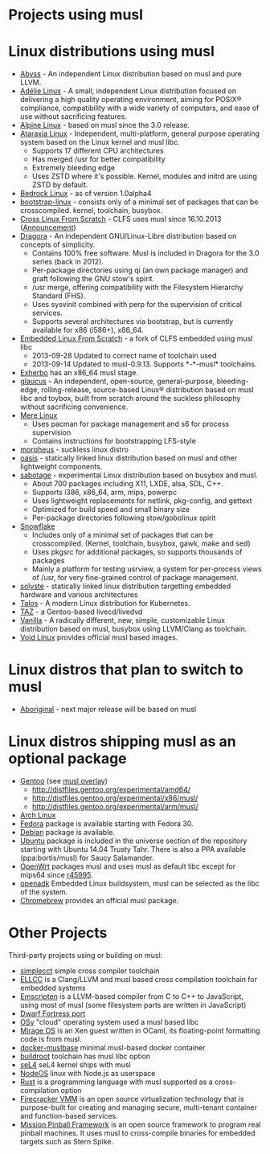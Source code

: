 # Projects using musl

# Linux distributions using musl

- [Abyss] - An independent Linux distribution based on musl and pure LLVM.
- [Adélie Linux] - A small, independent Linux distribution focused on delivering a high quality operating environment, aiming for POSIX® compliance, compatibility with a wide variety of computers, and ease of use without sacrificing features.
- [Alpine Linux] - based on musl since the 3.0 release.
- [Ataraxia Linux] - Independent, multi-platform, general purpose operating system based on the Linux kernel and musl libc.
    - Supports 17 different CPU architectures
    - Has merged /usr for better compatibility
    - Extremely bleeding edge
    - Uses ZSTD where it's possible. Kernel, modules and initrd are using ZSTD by default.
- [Bedrock Linux] - as of version 1.0alpha4
- [bootstrap-linux] - consists only of a minimal set of packages that can be
  crosscompiled. kernel, toolchain, busybox.
- [Cross Linux From Scratch] - CLFS uses musl since 16.10.2013
  ([Announcement][CLFS-announcement])
- [Dragora] - An independent GNU/Linux-Libre distribution based on concepts of simplicity.
    - Contains 100% free software.  Musl is included in Dragora for the 3.0 series (back in 2012).
    - Per-package directories using qi (an own package manager) and graft following the GNU stow's spirit.
    - /usr merge, offering compatibility with the Filesystem Hierarchy Standard (FHS).
    - Uses sysvinit combined with perp for the supervision of critical services.
    - Supports several architectures via bootstrap, but is currently available for x86 (i586+), x86_64.
- [Embedded Linux From Scratch] - a fork of CLFS embedded using musl libc
    - 2013-09-28 Updated to correct name of toolchain used
    - 2013-09-14 Updated to musl-0.9.13. Supports \*-\*-musl\* toolchains.
- [Exherbo] has an x86_64 musl stage.
- [glaucus] - An independent, open-source, general-purpose, bleeding-edge, rolling-release, source-based Linux® distribution based on musl libc and toybox, built from scratch around the suckless philosophy without sacrificing convenience.
- [Mere Linux]
    - Uses pacman for package management and s6 for process supervision
    - Contains instructions for bootstrapping LFS-style
- [morpheus] - suckless linux distro
- [oasis] - statically linked linux distribution based on musl and other
  lightweight components.
- [sabotage] - experimental Linux distribution based on busybox and musl.
    - About 700 packages including X11, LXDE, alsa, SDL, C++.
    - Supports i386, x86_64, arm, mips, powerpc
    - Uses lightweight replacements for netlink, pkg-config, and gettext
    - Optimized for build speed and small binary size
    - Per-package directories following stow/gobolinux spirit
- [Snowflake]
    - Includes only of a minimal set of packages that can be crosscompiled.
      (Kernel, toolchain, busybox, gawk, make and sed)
    - Uses pkgsrc for additional packages, so supports thousands of packages
    - Mainly a platform for testing usrview, a system for per-process views of
      /usr, for very fine-grained control of package management.
- [solyste] - statically linked linux distribution targetting embedded hardware
and various architectures
- [Talos] - A modern Linux distribution for Kubernetes.
- [TAZ] - a Gentoo-based livecd/livedvd
- [Vanilla] - A radically different, new, simple, customizable Linux
  distribution based on musl, busybox using LLVM/Clang as toolchain.
- [Void Linux] provides official musl based images.

[Adélie Linux]: https://www.adelielinux.org/
[sabotage]: http://sabo.xyz/
[bootstrap-linux]: https://github.com/pikhq/bootstrap-linux
[Mere Linux]: https://merelinux.org
[Snowflake]: https://github.com/GregorR/snowflake
[TAZ]: https://github.com/Sharrisii/TAZ
[Embedded Linux From Scratch]: http://kanj.github.io/elfs/book/
[Cross Linux From Scratch]: http://cross-lfs.org/view/clfs-embedded/
[morpheus]: http://git.2f30.org/morpheus/
[Bedrock Linux]: http://bedrocklinux.org/introduction.html
[Alpine Linux]: http://alpinelinux.org/
[Void Linux]: https://voidlinux.org/
[Exherbo]: http://www.exherbo.org/
[CLFS-announcement]: http://openwall.com/lists/musl/2013/10/16/1
[oasis]: https://github.com/michaelforney/oasis
[Ataraxia Linux]: https://ataraxialinux.github.io/
[Talos]: https://github.com/talos-systems/talos
[Vanilla]: http://projects.malikania.fr/vanilla
[Dragora]: https://dragora.org
[Abyss]: https://abyss.run
[solyste]: https://framagit.org/Ypnose/solyste
[glaucus]: https://www.glaucuslinux.org/

# Linux distros that plan to switch to musl

- [Aboriginal] - next major release will be based on musl

[Aboriginal]: http://landley.net/aboriginal/

# Linux distros shipping musl as an optional package

- [Gentoo] (see [musl overlay])
    - <http://distfiles.gentoo.org/experimental/amd64/>
    - <http://distfiles.gentoo.org/experimental/x86/musl/>
    - <http://distfiles.gentoo.org/experimental/arm/musl/>
- [Arch Linux]
- [Fedora] package is available starting with Fedora 30.
- [Debian] package is available.
- [Ubuntu] package is included in the universe section of the repository
  starting with Ubuntu 14.04 Trusty Tahr. There is also a PPA available
  (ppa:bortis/musl) for Saucy Salamander.
- [OpenWrt] packages musl and uses musl as default libc except for mips64 since
  [r45995].
- [openadk] Embedded Linux buildsystem, musl can be selected as the libc of the
  system.
- [Chromebrew] provides an official musl package.

[Gentoo]: http://www.gentoo.org/
[musl overlay]: https://gitweb.gentoo.org/proj/musl.git
[Arch Linux]: https://www.archlinux.org/
[Fedora]: https://src.fedoraproject.org/rpms/musl
[Debian]: http://packages.debian.org/search?keywords=musl&searchon=names&suite=all&section=all
[Ubuntu]: http://packages.ubuntu.com/search?keywords=musl&searchon=names&suite=all&section=all
[OpenWrt]: https://openwrt.org/
[r45995]: https://dev.openwrt.org/changeset/45995
[openadk]: http://openadk.org/
[Chromebrew]: https://skycocker.github.io/chromebrew/

# Other Projects

Third-party projects using or building on musl:

- [simplecct] simple cross compiler toolchain
- [ELLCC] is a Clang/LLVM and musl based cross compilation toolchain for
  embedded systems
- [Emscripten] is a LLVM-based compiler from C to C++ to JavaScript, using most
  of musl (some filesystem parts are written in JavaScript)
- [Dwarf Fortress port]
- [OSv] "cloud" operating system used a musl based libc
- [Mirage OS] is an Xen guest written in OCaml, its floating-point formatting
  code is from musl.
- [docker-muslbase] minimal musl-based docker container
- [buildroot] toolchain has musl libc option
- [seL4] seL4 kernel ships with musl
- [NodeOS] linux with Node.js as userspace
- [Rust] is a programming language with musl supported as a cross-compilation
  option
- [Firecracker VMM] is an open source virtualization technology that
  is purpose-built for creating and managing secure, multi-tenant
  container and function-based services.
- [Mission Pinball Framework] is an open source framework to program real
  pinball machines. It uses musl to cross-compile binaries for embedded
  targets such as Stern Spike.

[simplecct]: https://code.google.com/p/simplecct/
[ELLCC]: http://ellcc.org/
[ELK]: http://ellcc.org/viewvc/svn/ellcc/trunk/libecc/src/elk/
[Emscripten]: http://emscripten.org/
[Dwarf Fortress port]: http://openwall.com/lists/sabotage/2013/11/01/1
[OSv]: https://github.com/cloudius-systems/osv/
[Mirage OS]: http://www.openmirage.org/
[docker-muslbase]: https://github.com/mwcampbell/docker-muslbase
[buildroot]: http://buildroot.org/
[seL4]: https://github.com/seL4/libmuslc
[NodeOS]: https://github.com/NodeOS/NodeOS
[Rust]: http://www.rust-lang.org/
[Firecracker VMM]: https://firecracker-microvm.github.io/
[Mission Pinball Framework]: https://missionpinball.org/
